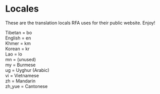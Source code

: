 Locales
=======

These are the translation locals RFA uses for their public website.  Enjoy!

Tibetan = bo</br>
English = en</br>
Khmer = km</br>
Korean = kr</br>
Lao = lo</br>
mn = (unused)</br>
my = Burmese</br>
ug = Uyghur (Arabic)</br>
vi = Vietnamese</br>
zh = Mandarin</br>
zh_yue = Cantonese</br>
